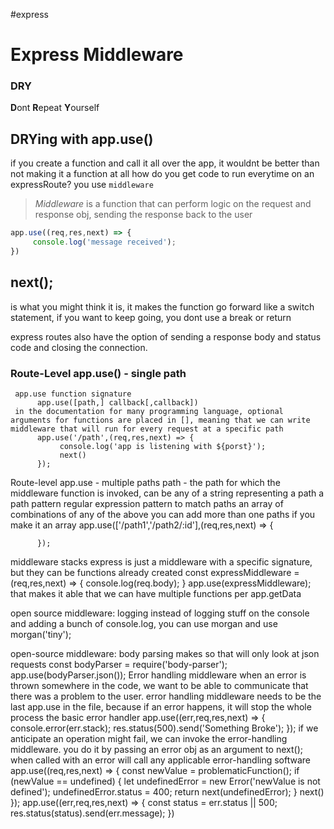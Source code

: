#express
# Express Middleware

### DRY 
**D**ont 
**R**epeat
**Y**ourself

## DRYing with app.use()

if you create a function and call it all over the app, it wouldnt be better than not making it a function at all
how do you get code to run everytime on an expressRoute? you use `middleware`
> *Middleware* is a function that can perform logic on the request and response obj, sending the response back to the user
   
```js
app.use((req,res,next) => {
     console.log('message received');
})
```
## next();

is what you might think it is, it makes the function go forward
like a switch statement, if you want to keep going, you dont use a break or return 

express routes also have the option of sending a response body and status code and closing the connection.

### Route-Level app.use() - single path
    
     app.use function signature 
          app.use([path,] callback[,callback])
     in the documentation for many programming language, optional arguments for functions are placed in [], meaning that we can write middleware that will run for every request at a specific path
          app.use('/path',(req,res,next) => {
               console.log('app is listening with ${porst}');
               next()
          });

Route-level app.use - multiple paths
     path - the path for which the middleware function is invoked, can be any of 
          a string representing a path 
          a path pattern
          regular expression pattern to match paths
          an array of combinations of any of the above
     you can add more than one paths if you make it an array
          app.use(['/path1','/path2/:id'],(req,res,next) => {

          });
middleware stacks
     express is just a middleware with a specific signature, but they can be functions already created
          const expressMiddleware = (req,res,next) => {
               console.log(req.body);
          }
          app.use(expressMiddleware);
     that makes it able that we can have multiple functions per app.getData

open source middleware: logging
     instead of logging stuff on the console and adding a bunch of console.log, you can use morgan and use morgan('tiny');

open-source middleware: body parsing 
     makes so that will only look at json requests
          const bodyParser = require('body-parser');
          app.use(bodyParser.json());
Error handling middleware
     when an error is thrown somewhere in the code, we want to be able to communicate that there was a problem to the user.
     error handling middleware needs to be the last app.use in the file, because if an error happens, it will stop the whole process
     the basic error handler 
          app.use((err,req,res,next) => {
               console.error(err.stack);
               res.status(500).send('Something Broke');
          });
     if we anticipate an operation might fail, we can invoke the error-handling middleware. you do it by passing an error obj as an argument to next();
     when called with an error will call any applicable error-handling software
          app.use((req,res,next) => {
               const newValue = problematicFunction();
               if (newValue == undefined) {
                    let undefinedError = new Error('newValue is not defined');
                    undefinedError.status = 400;
                    return next(undefinedError);
               }
               next()
          });
          app.use((err,req,res,next) => {
               const status = err.status || 500;
               res.status(status).send(err.message);
          })
